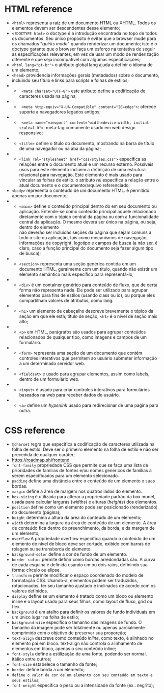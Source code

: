# HTML reference

-  `<html>` representa a raiz de um documento HTML ou XHTML. Todos os elementos devem ser descendentes desse elemento;
-  `<!DOCTYPE html>` o doctype é a introdução encontrada no topo de todos os documentos. Seu único propósito é evitar que o browser mude para os chamados "_quirks_ _mode_" quando renderizar um documento; isto é o doctype garante que o browser faça um esforço na tentativa de seguir as especificações relevantes, em vez de usar um modo de renderização diferente e que seja incompatível com algumas especificações;
-  `<html lang="pt-br">` o atributo global lang ajuda a definir o idioma de um elemento;
- `<head>` providencia informações gerais (metadados) sobre o documento, incluindo seu título e links para scripts e folhas de estilos;
- - ` <meta charset="UTF-8">` este atributo define a codificação de caracteres usada na página;
- - ` <meta http-equiv="X-UA-Compatible" content="IE=edge">`: oferece suporte a navegadores legados antigos;
- - ` <meta name="viewport" content="width=device-width, initial-scale=1.0">`: meta-tag comumente usado em web design responsivo;
- - `<title>` define o título do documento, mostrando na barra de título de uma navegador ou na aba da página;
- - `<link rel="stylesheet" href="css/styles.css">` especifica as relações entre o documento atual e um recurso externo. Possíveis usos para este elemento incluem a definição de uma estrutura relacional para navegação. Este elemento é mais usado para vincular as folhas de estilo. o atributo _rel_ especifica a relação entre o atual documento e o documento/arquivo referenciado;
- `<body>` representa o conteúdo de um documento HTML. è permitido apenas um <body> por documento;
- - `<main>` define o conteúdo principal dentro do <body> em seu documento ou aplicação. Entende-se como conteúdo principal aquele relacionado diretamente com o tópico central da página ou com a funcionalidade central da aplicação. O mesmo deverá ser único na página, ou seja, dentro do elemento <main> não deverão ser incluidas seções da página que sejam comuns a todo o site ou aplicação, tais como mecanismos de navegação, informações de copyright, logotipo e campos de busca (a não ser, é claro, caso a função principal do documento seja fazer algum tipo de busca);
- - `<section>` representa uma seção genérica contida em um documento HTML, geralmente com um título, quando não existir um elemento semântico mais específico para representá-lo;
- - `<div>` é um container genérico para conteúdo de fluxo, que de certa forma não representa nada. Ele pode ser utilizado para agrupar elementos para fins de estilos (usando class ou id), ou porque eles compartilham valores de atributos, como lang. 
- - `<h1>` um elemento de cabeçalho descreve brevemente o tópico da seção em que ele está; título de seção; `<h1>` é o nível de seção mais alto;
- - `<p>` em HTML, parágrafos são usados para agrupar conteúdos relacionados de qualquer tipo, como imagens e campos de um formulário.
- - `<form>` representa uma seção de um documento que contém controles interativos que permitem ao usuário submeter informação a um determinado servidor web.
- - `<fieldset>` é usado para agrupar elementos, assim como labels, dentro de um formulário web.
- - `<input>` é usado para criar controles interativos para formulários baseados na web para receber dados do usuário.
- - `<a>` define um _hyperlink_ usado para redirecionar de uma paǵina para outra.
  
# CSS reference
- `@charset` regra que especifica a codificação de caracteres utilizada na folha de estilo. Deve ser o primeiro elemento na folha de estilo e não ser precedida de qualquer caráter;
- https://roadmap.sh/frontend
- `font-family` propriedade CSS que permite que se faça uma lista de prioridades de familias de fontes e/ou nomes genéricos de famílias a serem especificados para um elemento selecionado.
- `padding` define uma distância entre o conteúdo de um elemento e suas bordas.
- `margin` define a área de margem nos quatros lados do elemento.
- `box-sizing` é utilizada para alterar a propriedade padrão da box model, usada para calcular larguras (_widths_) e alturas (_heights_) dos elementos.
- `position` define como um elemento pode ser posicionado (renderizado) no documento (página);
- `height` determina a altura da área do conteúdo de um elemento;
- `width` determina a largura da área de conteúdo de um elemento. A área de conteúdo fica dentro do preenchimento, da borda, e da margem de um elemento;
- `overflow` A propriedade overflow especifica quando o conteúdo de um elemento de nível de bloco deve ser cortado, exibido com barras de rolagem ou se transborda do elemento.
- `background-color` define a cor de fundo de um elemento.
- `border-radius` permite definir como bordas arredondadas são. A curva de cada esquina é definida usando um ou dois raios, definindo sua forma: círculo ou elipse.
- `transform` permite modificar o espaço coordenado do modelo de formatação CSS. Usando-a, elementos podem ser traduzidos, rotacionados, ter seu tamanho ajustado e inclinados de acordo com os valores definidos.
- `display` define se um elemento é tratado como um bloco ou elemento inline e o layout usado para seus filhos, como layout de fluxo, grid ou flex.
- `background`  é um atalho para definir os valores de fundo individuais em um único lugar na folha de estilo;
- `background-size` especifica o tamanho das imagens de fundo. O tamanho da imagem pode ser totalmente ou apenas parcialmente comprimido com o objetivo de preservar sua proporção;
- `text-align` descreve como conteúdo _inline_, como texto, é alinhado no elemento pai em bloco. text-align não controla o alinhamento de elementos em bloco, apenas o seu conteúdo inline;
- `font-style` define a estilização de uma fonte, podendo ser normal, itálico entre outros;
- `font-size` estabelece o tamanho da fonte;
- `border` define borda a um elemento;
- `define o valor da cor de um elemento com seu conteúdo em texto e seus estilos`;
- `font-weight` especifica o peso ou a intensidade da fonte (ex.: negrito);
